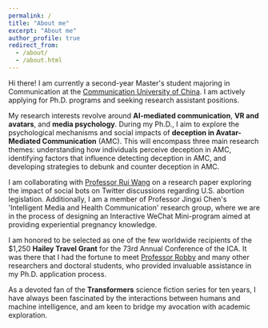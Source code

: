 ```yaml
---
permalink: /
title: "About me"
excerpt: "About me"
author_profile: true
redirect_from: 
  - /about/
  - /about.html
---
```


Hi there! I am currently a second-year Master's student majoring in Communication at the [Communication University of China](https://en.cuc.edu.cn/). I am actively applying for Ph.D. programs and seeking research assistant positions. 

My research interests revolve around **AI-mediated communication**, **VR and avatars**, and **media psychology**. During my Ph.D., I aim to explore the psychological mechanisms and social impacts of **deception in Avatar-Mediated Communication** (AMC). This will encompass three main research themes: understanding how individuals perceive deception in AMC, identifying factors that influence detecting deception in AMC, and developing strategies to debunk and counter deception in AMC.

I am collaborating with [Professor Rui Wang](https://scholar.google.com/citations?user=JTCpAtYAAAAJ) on a research paper exploring the impact of social bots on Twitter discussions regarding U.S. abortion legislation. Additionally, I am a member of Professor Jingxi Chen's 'Intelligent Media and Health Communication' research group, where we are in the process of designing an Interactive WeChat Mini-program aimed at providing experiential pregnancy knowledge.

I am honored to be selected as one of the few worldwide recipients of the $1,250 **Hailey Travel Grant** for the 73rd Annual Conference of the ICA. It was there that I had the fortune to meet [Professor Robby](https://comartsci.msu.edu/our-people/rabindra-ratan) and many other researchers and doctoral students, who provided invaluable assistance in my Ph.D. application process.

As a devoted fan of the **Transformers** science fiction series for ten years, I have always been fascinated by the interactions between humans and machine intelligence, and am keen to bridge my avocation with academic exploration.
